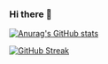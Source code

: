 ### Hi there 👋

[![Anurag's GitHub stats](https://github-readme-stats.vercel.app/api?username=MellKam)](https://github.com/anuraghazra/github-readme-stats)

[![GitHub Streak](http://github-readme-streak-stats.herokuapp.com?user=MellKam&theme=dark&date_format=M%20j%5B%2C%20Y%5D)](https://git.io/streak-stats)

<!--
**MellKam/MellKam** is a ✨ _special_ ✨ repository because its `README.md` (this file) appears on your GitHub profile.

Here are some ideas to get you started:

- 🔭 I’m currently working on ...
- 🌱 I’m currently learning ...
- 👯 I’m looking to collaborate on ...
- 🤔 I’m looking for help with ...
- 💬 Ask me about ...
- 📫 How to reach me: ...
- 😄 Pronouns: ...
- ⚡ Fun fact: ...
-->
